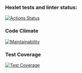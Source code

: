### Hexlet tests and linter status:
[![Actions Status](https://github.com/evgeny-alex/java-project-lvl3/workflows/hexlet-check/badge.svg)](https://github.com/evgeny-alex/java-project-lvl3/actions)

### Code Climate
[![Maintainability](https://api.codeclimate.com/v1/badges/6877dfe9f50f31e39401/maintainability)](https://codeclimate.com/github/evgeny-alex/java-project-lvl3/maintainability)

### Test Coverage
[![Test Coverage](https://api.codeclimate.com/v1/badges/6877dfe9f50f31e39401/test_coverage)](https://codeclimate.com/github/evgeny-alex/java-project-lvl3/test_coverage)